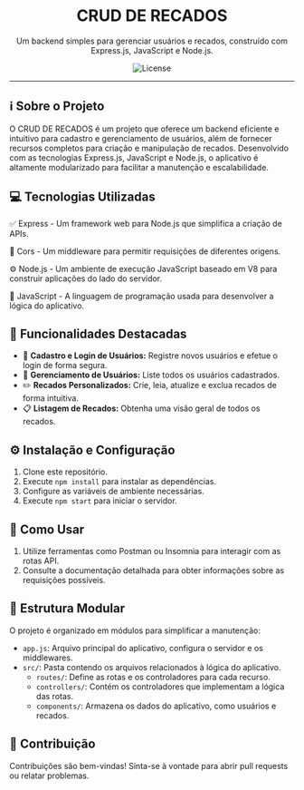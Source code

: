 <h1 align="center">CRUD DE RECADOS</h1>

<p align="center">
  Um backend simples para gerenciar usuários e recados, construído com Express.js, JavaScript e Node.js.
</p>

<div align="center">
  <img alt="License" src="https://img.shields.io/badge/license-MIT-blue">
</div>

<hr>

## ℹ️ Sobre o Projeto

O CRUD DE RECADOS é um projeto que oferece um backend eficiente e intuitivo para cadastro e gerenciamento de usuários, além de fornecer recursos completos para criação e manipulação de recados. Desenvolvido com as tecnologias Express.js, JavaScript e Node.js, o aplicativo é altamente modularizado para facilitar a manutenção e escalabilidade.

## :computer: Tecnologias Utilizadas

:white_check_mark: Express - Um framework web para Node.js que simplifica a criação de APIs.

:arrows_counterclockwise: Cors - Um middleware para permitir requisições de diferentes origens.

:gear: Node.js - Um ambiente de execução JavaScript baseado em V8 para construir aplicações do lado do servidor.

:memo: JavaScript - A linguagem de programação usada para desenvolver a lógica do aplicativo.

## :memo: Funcionalidades Destacadas

- :bust_in_silhouette: **Cadastro e Login de Usuários:** Registre novos usuários e efetue o login de forma segura.
- :scroll: **Gerenciamento de Usuários:** Liste todos os usuários cadastrados.
- :pencil2: **Recados Personalizados:** Crie, leia, atualize e exclua recados de forma intuitiva.
- :clipboard: **Listagem de Recados:** Obtenha uma visão geral de todos os recados.

## :gear: Instalação e Configuração

1. Clone este repositório.
2. Execute `npm install` para instalar as dependências.
3. Configure as variáveis de ambiente necessárias.
4. Execute `npm start` para iniciar o servidor.

## :rocket: Como Usar

1. Utilize ferramentas como Postman ou Insomnia para interagir com as rotas API.
2. Consulte a documentação detalhada para obter informações sobre as requisições possíveis.

## :file_folder: Estrutura Modular

O projeto é organizado em módulos para simplificar a manutenção:

- `app.js`: Arquivo principal do aplicativo, configura o servidor e os middlewares.
- `src/`: Pasta contendo os arquivos relacionados à lógica do aplicativo.
  - `routes/`: Define as rotas e os controladores para cada recurso.
  - `controllers/`: Contém os controladores que implementam a lógica das rotas.
  - `components/`: Armazena os dados do aplicativo, como usuários e recados.

## :busts_in_silhouette: Contribuição

Contribuições são bem-vindas! Sinta-se à vontade para abrir pull requests ou relatar problemas.
